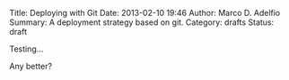 Title: Deploying with Git
Date: 2013-02-10 19:46
Author: Marco D. Adelfio
Summary: A deployment strategy based on git.
Category: drafts
Status: draft

Testing...

Any better?
